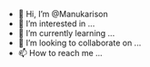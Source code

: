 - 👋 Hi, I’m @Manukarison
- 👀 I’m interested in ...
- 🌱 I’m currently learning ...
- 💞️ I’m looking to collaborate on ...
- 📫 How to reach me ...

<!---
Manukarison/Manukarison is a ✨ special ✨ repository because its `README.md` (this file) appears on your GitHub profile.
You can click the Preview link to take a look at your changes.
--->
